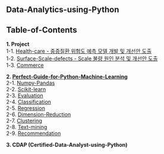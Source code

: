 Data-Analytics-using-Python
------------------------------------


Table-of-Contents
------------------------------------
**1. Project**  
1-1. [Health-care - 중증질환 위험도 예측 모델 개발 및 개선안 도출](https://github.com/KimGyuLee/Health-Care-Big-Data-Project)  
1-2. [Surface-Scale-defects - Scale 불량 원인 분석 및 개선안 도출]()  
1-3. [Commerce]()  


**2. [Perfect-Guide-for-Python-Machine-Learning](https://github.com/KimGyuLee/Perfect-Guide-for-Python-Machine-Learning)**  
2-1. [Numpy-Pandas]()  
2-2. [Scikit-learn]()  
2-3. [Evaluation]()  
2-4. [Classification]()  
2-5. [Regression]()  
2-6. [Dimension-Reduction]()  
2-7. [Clustering]()  
2-8. [Text-mining]()  
2-9. [Recommendation]()  


**3. CDAP (Certified-Data-Analyst-using-Python)**
